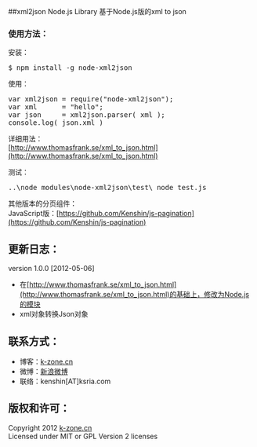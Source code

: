 ##xml2json Node.js Library
基于Node.js版的xml to json

### 使用方法：  
安装：  
<pre>
$ npm install -g node-xml2json
</pre>

使用：  
<pre>
var xml2json = require(&quot;node-xml2json&quot;);
var xml      = &quot;<xml>hello</xml>&quot;;
var json     = xml2json.parser( xml );
console.log( json.xml )
</pre>

详细用法：  
[http://www.thomasfrank.se/xml_to_json.html](http://www.thomasfrank.se/xml_to_json.html)

测试：  
<pre>
..\node_modules\node-xml2json\test\ node test.js
</pre>

其他版本的分页组件：  
JavaScript版：[https://github.com/Kenshin/js-pagination](https://github.com/Kenshin/js-pagination)

## 更新日志：
version 1.0.0 [2012-05-06]
* 在[http://www.thomasfrank.se/xml_to_json.html](http://www.thomasfrank.se/xml_to_json.html)的基础上，修改为Node.js的模块
* xml对象转换Json对象

## 联系方式：
* 博客：[k-zone.cn](http://www.k-zone.cn/zblog)
* 微博：[新浪微博](http://weibo.com/23784148)
* 联络：kenshin[AT]ksria.com

## 版权和许可：
Copyright 2012 [k-zone.cn](http://www.k-zone.cn/zblog)  
Licensed under MIT or GPL Version 2 licenses
